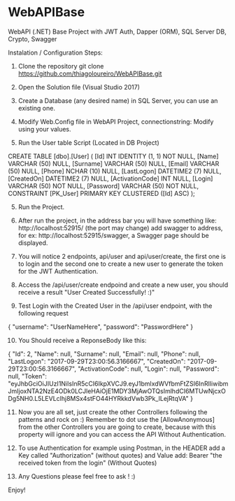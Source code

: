 # WebAPIBase
WebAPI (.NET) Base Project with JWT Auth, Dapper (ORM), SQL Server DB, Crypto, Swagger

Instalation / Configuration Steps:

1) Clone the repository
git clone https://github.com/thiagoloureiro/WebAPIBase.git

2) Open the Solution file (Visual Studio 2017)

4) Create a Database (any desired name) in SQL Server, you can use an existing one.

3) Modify Web.Config file in WebAPI Project, connectionstring:
    <add name="SqlServerConnString" providerName="System.Data.SqlClient" connectionString="Data Source=localhost;Initial Catalog=DBModel;User Id=user; Password=passwd;MultipleActiveResultSets=True" />
Modify using your values.

4) Run the User table Script (Located in DB Project)

CREATE TABLE [dbo].[User] (
    [Id]             INT            IDENTITY (1, 1) NOT NULL,
    [Name]           VARCHAR (50)   NULL,
    [Surname]        VARCHAR (50)   NULL,
    [Email]          VARCHAR (50)   NULL,
    [Phone]          NCHAR (10)     NULL,
    [LastLogon]      DATETIME2 (7)  NULL,
    [CreatedOn]      DATETIME2 (7)  NULL,
    [ActivationCode] INT            NULL,
    [Login]          VARCHAR (50)   NOT NULL,
    [Password]       VARCHAR (50)   NOT NULL,
    CONSTRAINT [PK_User] PRIMARY KEY CLUSTERED ([Id] ASC)
);

5) Run the Project.

6) After run the project, in the address bar you will have something like: http://localhost:52915/ (the port may change) add swagger to address, for ex: http://localhost:52915/swagger, a Swagger page should be displayed.

7) You will notice 2 endpoints, api/user and api/user/create, the first one is to login and the second one to create a new user to generate the token for the JWT Authentication.

8) Access the /api/user/create endpoind and create a new user, you should receive a result "User Created Successfully! :)"

9) Test Login with the Created User in the /api/user endpoint, with the following request

{
  "username": "UserNameHere",
  "password": "PasswordHere"
}

10) You Should receive a ReponseBody like this:

{
  "Id": 2,
  "Name": null,
  "Surname": null,
  "Email": null,
  "Phone": null,
  "LastLogon": "2017-09-29T23:00:56.3166667",
  "CreatedOn": "2017-09-29T23:00:56.3166667",
  "ActivationCode": null,
  "Login": null,
  "Password": null,
  "Token": "eyJhbGciOiJIUzI1NiIsInR5cCI6IkpXVCJ9.eyJ1bmlxdWVfbmFtZSI6InRlIiwibmJmIjoxNTA2NzE4ODk0LCJleHAiOjE1MDY3MjAwOTQsImlhdCI6MTUwNjcxODg5NH0.L5LEVLclhj8MSx4stFO44HYRkkdVwb3Pk_ILejRtqVA"
}

11) Now you are all set, just create the other Controllers following the patterns and rock on :)
Remember to dot use the [AllowAnonymous]  from the other Controllers you are going to create, because with this property will ignore and you can access the API Without Authentication.

12) To use Authentication for example using Postman, in the HEADER add a Key called "Authorization" (without quotes) and Value add: Bearer "the received token from the login" (Without Quotes)

13) Any Questions please feel free to ask ! :)

Enjoy!

